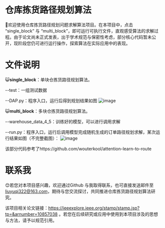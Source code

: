 # 仓库拣货路径规划算法

:wave:欢迎使用仓库拣货路径规划问题求解算法项目。在本项目中，点击 “single_block” 与 “multi_block”，即可运行可执行文件，直观感受算法的求解过程。由于论文尚未正式发表，出于学术规范与保密性考虑，部分核心代码暂未公开，现阶段您仍可进行运行操作，探索算法在实际应用中的表现。

# 文件说明
:smiley_cat:**single_block**：单块仓拣货路径规划算法。

--test：一组测试数据

--DAP.py：程序入口，运行后得到规划结果如图
![image](https://github.com/LiuYuqier/warehouse-picking/blob/main/res/single_block_result.png)

:smiley_cat:**multi_block**：多块仓拣货路径规划算法。

--warehouse_data_4_5：训练好的模型，可以进行调用求解

--run.py：程序入口，运行后调用模型完成随机生成的订单路径规划求解，某次运行结果如图（不完整截图）：
![image](https://github.com/LiuYuqier/warehouse-picking/blob/main/res/multi_block_result.png)

该部分代码参考了https://github.com/wouterkool/attention-learn-to-route

# 联系我
:blush:若您对本项目感兴趣，欢迎通过Github 与我取得联系，也可直接发送邮件至 liuyuqi322@163.com，期待与您交流探讨，共同推进仓库拣货路径规划算法研究。

该项目相关论文链接：https://ieeexplore.ieee.org/stamp/stamp.jsp?tp=&arnumber=10857038
。若您在后续研究或应用中使用到本项目涉及的思想与方法，请予以规范引用。

